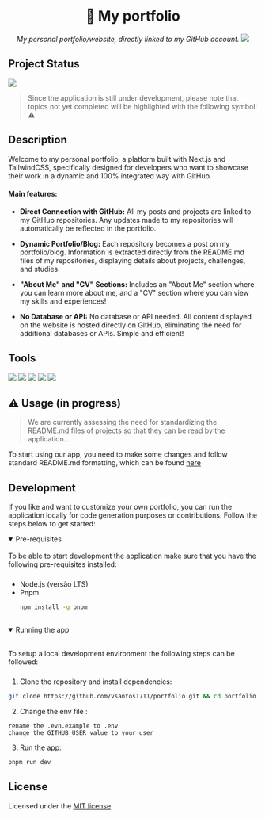 <!-- Title -->
<h1 align="center">🌊 My portfolio</h1>

<p align="center">
  <!-- Short description -->
  <i align="center">My personal portfolio/website, directly linked to my GitHub account.</i>
    <!-- img with a printscreen from the project, with the src to 5GITHUB -->
  <img src="https://raw.githubusercontent.com/vsantos1711/portfolio/main/public/assets/project-example.png" />
</p>

## Project Status

<img src="https://img.shields.io/static/v1?label=STATUS&message=IN%20PROGRESS&color=blue&style=for-the-badge"/>
 
> Since the application is still under development, please note that topics not yet completed will be highlighted with the following symbol: ⚠️

## Description

Welcome to my personal portfolio, a platform built with Next.js and TailwindCSS, specifically designed for developers who want to showcase their work in a dynamic and 100% integrated way with GitHub.

#### Main features:

* **Direct Connection with GitHub:** All my posts and projects are linked to my GitHub repositories. Any updates made to my repositories will automatically be reflected in the portfolio.

* **Dynamic Portfolio/Blog:** Each repository becomes a post on my portfolio/blog. Information is extracted directly from the README.md files of my repositories, displaying details about projects, challenges, and studies.

- **"About Me" and "CV" Sections:** Includes an "About Me" section where you can learn more about me, and a "CV" section where you can view my skills and experiences!

- **No Database or API:** No database or API needed. All content displayed on the website is hosted directly on GitHub, eliminating the need for additional databases or APIs. Simple and efficient!

## Tools

[<img src="https://img.shields.io/badge/next%20js-000000?style=for-the-badge&logo=nextdotjs&logoColor=white" />](https://nextjs.org/)
[<img src="https://img.shields.io/badge/TypeScript-007ACC?style=for-the-badge&logo=typescript&logoColor=white" />](https://www.typescriptlang.org/)
[<img src="https://img.shields.io/badge/Tailwind_CSS-38B2AC?style=for-the-badge&logo=tailwind-css&logoColor=white" />](https://tailwindcss.com/)
[<img src="https://img.shields.io/badge/Vercel-242938?style=for-the-badge&logo=vercel&logoColor=white" />](https://vercel.com/)
[<img src="https://img.shields.io/badge/github-%23121011.svg?style=for-the-badge&logo=github&logoColor=white" />](https://github.com/)


## ⚠️ Usage (in progress)

> We are currently assessing the need for standardizing the README.md files of projects so that they can be read by the application...

To start using our app, you need to make some changes and follow standard README.md formatting, which can be found [here](https://github.com/vsantos1711/useful-things)

## Development

If you like and want to customize your own portfolio, you can run the application locally for code generation purposes or contributions. Follow the steps below to get started:

<details open>
<summary>
Pre-requisites
</summary> <br />
To be able to start development the application make sure that you have the following pre-requisites installed:

###

- Node.js (versão LTS)
- Pnpm
  ```bash
  npm install -g pnpm
  ```

##

</details>

<details open>
<summary>
Running the app
</summary> <br />

To setup a local development environment the following steps can be followed:

###

1. Clone the repository and install dependencies:

```bash
git clone https://github.com/vsantos1711/portfolio.git && cd portfolio && pnpm install
```

2. Change the env file :

```
rename the .evn.example to .env
change the GITHUB_USER value to your user
```

3. Run the app:

```bash
pnpm run dev
```

</details>

## License

Licensed under the [MIT license](LICENSE.md).
